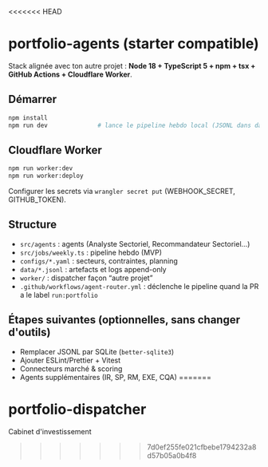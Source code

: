 <<<<<<< HEAD
# portfolio-agents (starter compatible)

Stack alignée avec ton autre projet : **Node 18 + TypeScript 5 + npm + tsx + GitHub Actions + Cloudflare Worker**.

## Démarrer
```bash
npm install
npm run dev              # lance le pipeline hebdo local (JSONL dans data/)
```

## Cloudflare Worker
```bash
npm run worker:dev
npm run worker:deploy
```
Configurer les secrets via `wrangler secret put` (WEBHOOK_SECRET, GITHUB_TOKEN).

## Structure
- `src/agents` : agents (Analyste Sectoriel, Recommandateur Sectoriel…)
- `src/jobs/weekly.ts` : pipeline hebdo (MVP)
- `configs/*.yaml` : secteurs, contraintes, planning
- `data/*.jsonl` : artefacts et logs append-only
- `worker/` : dispatcher façon “autre projet”
- `.github/workflows/agent-router.yml` : déclenche le pipeline quand la PR a le label `run:portfolio`

## Étapes suivantes (optionnelles, sans changer d'outils)
- Remplacer JSONL par SQLite (`better-sqlite3`)
- Ajouter ESLint/Prettier + Vitest
- Connecteurs marché & scoring
- Agents supplémentaires (IR, SP, RM, EXE, CQA)
=======
# portfolio-dispatcher
Cabinet d'investissement
>>>>>>> 7d0ef255fe021cfbebe1794232a8d57b05a0b4f8
